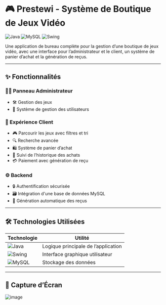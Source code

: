 # 🎮 Prestewi - Système de Boutique de Jeux Vidéo

![Java](https://img.shields.io/badge/Java-17-blue?logo=java)
![MySQL](https://img.shields.io/badge/MySQL-8.0-orange?logo=mysql)
![Swing](https://img.shields.io/badge/Java%20Swing-GUI-yellowgreen)

Une application de bureau complète pour la gestion d’une boutique de jeux vidéo, avec une interface pour l’administrateur et le client, un système de panier d’achat et la génération de reçus.

---

## ✨ Fonctionnalités

### 👨‍💻 Panneau Administrateur
- 🛠️ Gestion des jeux
- 👥 Système de gestion des utilisateurs

### 🛒 Expérience Client
- 🎮 Parcourir les jeux avec filtres et tri
- 🔍 Recherche avancée
- 🛍️ Système de panier d’achat
- 📝 Suivi de l’historique des achats
- 💳 Paiement avec génération de reçu

### ⚙️ Backend
- 🔒 Authentification sécurisée
- 🗃️ Intégration d'une base de données MySQL
- 📄 Génération automatique des reçus

---

## 🛠️ Technologies Utilisées

| Technologie | Utilité |
|-------------|---------|
| ![Java](https://img.shields.io/badge/-Java-007396?logo=java&logoColor=white) | Logique principale de l’application |
| ![Swing](https://img.shields.io/badge/-Swing-4EAA25) | Interface graphique utilisateur |
| ![MySQL](https://img.shields.io/badge/-MySQL-4479A1?logo=mysql&logoColor=white) | Stockage des données |

---

## 📸 Capture d’Écran
![image](https://github.com/user-attachments/assets/81def0e1-8926-44da-a86a-c3b484d94a13)
